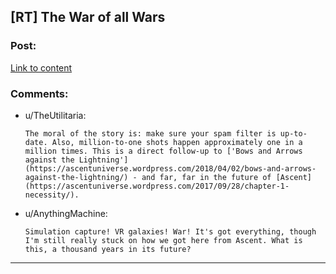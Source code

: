 ## [RT] The War of all Wars

### Post:

[Link to content](https://ascentuniverse.wordpress.com/2020/04/25/the-war-of-all-wars/)

### Comments:

- u/TheUtilitaria:
  ```
  The moral of the story is: make sure your spam filter is up-to-date. Also, million-to-one shots happen approximately one in a million times. This is a direct follow-up to ['Bows and Arrows against the Lightning'](https://ascentuniverse.wordpress.com/2018/04/02/bows-and-arrows-against-the-lightning/) - and far, far in the future of [Ascent](https://ascentuniverse.wordpress.com/2017/09/28/chapter-1-necessity/).
  ```

- u/AnythingMachine:
  ```
  Simulation capture! VR galaxies! War! It's got everything, though I'm still really stuck on how we got here from Ascent. What is this, a thousand years in its future?
  ```

---

